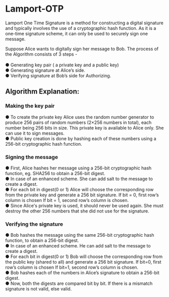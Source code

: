 # Lamport-OTP

Lamport One Time Signature is a method for constructing a digital signature and typically
involves the use of a cryptographic hash function. As it is a one-time signature scheme, it
can only be used to securely sign one message.

Suppose Alice wants to digitally sign her message to Bob. The process of the Algorithm
consists of 3 steps -<br><br>
● Generating key pair ( a private key and a public key) <br>
● Generating signature at Alice’s side. <br>
● Verifying signature at Bob’s side for Authorizing. <br>


## Algorithm Explanation:

### Making the key pair<br>
● To create the private key Alice uses the random number generator to produce 256 pairs
of random numbers (2×256 numbers in total), each number being 256 bits in size.
This private key is available to Alice only. She can use it to sign messages.<br>
● Public key creation is done by hashing each of these numbers using a 256-bit
cryptographic hash function. <br>

### Signing the message<br>
● First, Alice hashes her message using a 256-bit cryptographic hash function, eg. SHA256
to obtain a 256-bit digest.<br>
● In case of an enhanced scheme. She can add salt to the message to create a digest.<br>
● For each bit in digest(0 or 1) Alice will choose the corresponding row from the private key
and generate a 256 bit signature. If bit = 0, first row’s column is chosen If bit = 1, second
row’s column is chosen.<br>
● Since Alice's private key is used, it should never be used again. She must destroy the
other 256 numbers that she did not use for the signature.<br>

### Verifying the signature<br>
● Bob hashes the message using the same 256-bit cryptographic hash function, to
obtain a 256-bit digest.<br>
● In case of an enhanced scheme. He can add salt to the message to create a digest.<br>
● For each bit in digest(0 or 1) Bob will choose the corresponding row from the public key
(shared to all) and generate a 256 bit signature. If bit=0, first row’s column is chosen If
bit=1, second row’s column is chosen.<br>
● Bob hashes each of the numbers in Alice’s signature to obtain a 256-bit digest.<br>
● Now, both the digests are compared bit by bit. If there is a mismatch signature is not
valid, else valid.<br>
